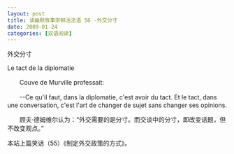```yaml
---
layout: post
title: 读幽默故事学鲜活法语 56 -外交分寸
date: 2009-01-24
categories: [双语阅读]  
---
```


外交分寸

Le tact de la diplomatie

　　Couve de Murville professait:

　　--Ce qu'il faut, dans la diplomatie, c'est avoir du tact. Et le tact, dans une conversation, c'est l'art de changer de sujet sans changer ses opinions.



　　顾夫·德姆维尔认为：“外交需要的是分寸。而交谈中的分寸，即改变话题，但不改变观点。”



本站上篇笑话（55）《制定外交政策的方式》。
